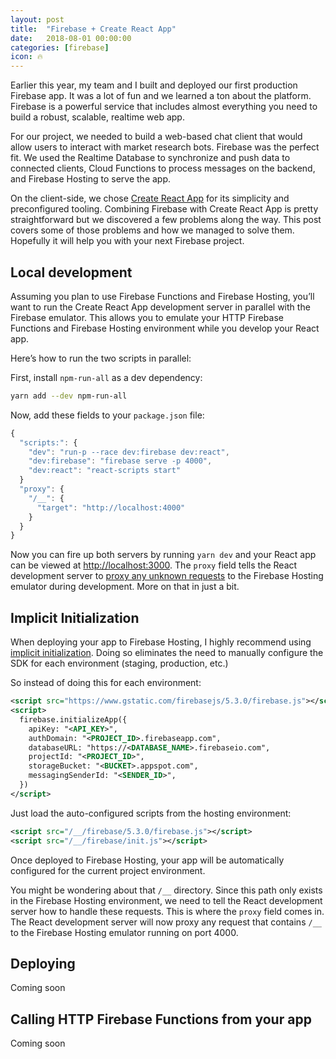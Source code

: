 ```yaml
---
layout: post
title:  "Firebase + Create React App"
date:   2018-08-01 00:00:00
categories: [firebase]
icon: 🔥
---
```


Earlier this year, my team and I built and deployed our first production Firebase app. It was a lot of fun and we learned a ton about the platform. Firebase is a powerful service that includes almost everything you need to build a robust, scalable, realtime web app.

For our project, we needed to build a web-based chat client that would allow users to interact with market research bots. Firebase was the perfect fit. We used the Realtime Database to synchronize and push data to connected clients, Cloud Functions to process messages on the backend, and Firebase Hosting to serve the app.

On the client-side, we chose [Create React App](https://github.com/facebook/create-react-app) for its simplicity and preconfigured tooling. Combining Firebase with Create React App is pretty straightforward but we discovered a few problems along the way. This post covers some of those problems and how we managed to solve them. Hopefully it will help you with your next Firebase project.


## Local development

Assuming you plan to use Firebase Functions and Firebase Hosting, you’ll want to run the Create React App development server in parallel with the Firebase emulator. This allows you to emulate your HTTP Firebase Functions and Firebase Hosting environment while you develop your React app.

Here’s how to run the two scripts in parallel:

First, install `npm-run-all` as a dev dependency:
```sh
yarn add --dev npm-run-all
```

Now, add these fields to your `package.json` file:
```js
{
  "scripts:": {
    "dev": "run-p --race dev:firebase dev:react",
    "dev:firebase": "firebase serve -p 4000",
    "dev:react": "react-scripts start"
  }
  "proxy": {
    "/__": {
      "target": "http://localhost:4000"
    }
  }
}
```

Now you can fire up both servers by running `yarn dev` and your React app can be viewed at [http://localhost:3000](http://localhost:3000). The `proxy` field tells the React development server to [proxy any unknown requests](https://github.com/facebook/create-react-app/blob/master/packages/react-scripts/template/README.md#proxying-api-requests-in-development) to the Firebase Hosting emulator during development. More on that in just a bit.

## Implicit Initialization

When deploying your app to Firebase Hosting, I highly recommend using [implicit initialization](https://firebase.google.com/docs/web/setup#sdk_imports_and_implicit_initialization). Doing so eliminates the need to manually configure the SDK for each environment (staging, production, etc.)

So instead of doing this for each environment:
```xml
<script src="https://www.gstatic.com/firebasejs/5.3.0/firebase.js"></script>
<script>
  firebase.initializeApp({
    apiKey: "<API_KEY>",
    authDomain: "<PROJECT_ID>.firebaseapp.com",
    databaseURL: "https://<DATABASE_NAME>.firebaseio.com",
    projectId: "<PROJECT_ID>",
    storageBucket: "<BUCKET>.appspot.com",
    messagingSenderId: "<SENDER_ID>",
  })
</script>

```
Just load the auto-configured scripts from the hosting environment:
```xml
<script src="/__/firebase/5.3.0/firebase.js"></script>
<script src="/__/firebase/init.js"></script>
```

Once deployed to Firebase Hosting, your app will be automatically configured for the current project environment.

You might be wondering about that `/__` directory. Since this path only exists in the Firebase Hosting environment, we need to tell the React development server how to handle these requests. This is where the `proxy` field comes in. The React development server will now proxy any request that contains `/__` to the Firebase Hosting emulator running on port 4000.

## Deploying

Coming soon

## Calling HTTP Firebase Functions from your app

Coming soon
